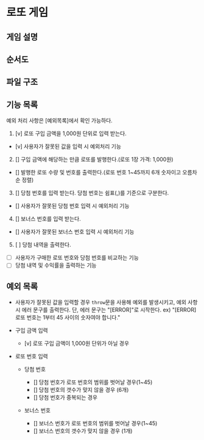 # 로또 게임

## 게임 설명

## 순서도

## 파일 구조

## 기능 목록

예외 처리 사항은 [예외목록]에서 확인 가능하다.

1. [v] 로또 구입 금액을 1,000원 단위로 입력 받는다.

- [v] 사용자가 잘못된 값을 입력 시 예외처리 기능

2. [] 구입 금액에 해당하는 만큼 로또를 발행한다.(로또 1장 가격: 1,000원)

- [] 발행한 로또 수량 및 번호를 출력한다.(로또 번호 1~45까지 6개 숫자이고 오름차순 정렬)

3. [] 당첨 번호를 입력 받는다. 당첨 번호는 쉼표(,)를 기준으로 구분한다.

- [] 사용자가 잘못된 당첨 번호 입력 시 예외처리 기능

4. [] 보너스 번호를 입력 받는다.

- [] 사용자가 잘못된 보너스 번호 입력 시 예외처리 기능

5. [ ] 당첨 내역을 출력한다.

- [ ] 사용자가 구매한 로또 번호와 당첨 번호를 비교하는 기능
- [ ] 당첨 내역 및 수익률을 출력하는 기능

## 예외 목록

- 사용자가 잘못된 값을 입력할 경우 `throw`문을 사용해 예외를 발생시키고, 예외 사항 시 에러 문구를 출력한다. 단, 에러 문구는 "[ERROR]"로 시작한다.
  ex) "[ERROR] 로또 번호는 1부터 45 사이의 숫자여야 합니다."

* 구입 금액 입력

  - [v] 로또 구입 금액이 1,000원 단위가 아닐 경우

* 로또 번호 입력

  - 당첨 번호

    - [] 당첨 번호가 로또 번호의 범위를 벗어날 경우(1~45)
    - [] 당첨 번호의 갯수가 맞지 않을 경우 (6개)
    - [] 당첨 번호가 중복되는 경우

  - 보너스 번호
    - [] 보너스 번호가 로또 번호의 범위를 벗어날 경우(1~45)
    - [] 보너스 번호의 갯수가 맞지 않을 경우 (1개)
